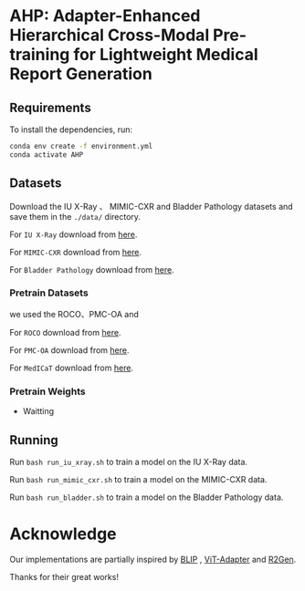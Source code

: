 # AHP: Adapter-Enhanced Hierarchical Cross-Modal Pre-training for Lightweight Medical Report Generation

## Requirements

To install the dependencies, run:

```bash
conda env create -f environment.yml
conda activate AHP
```

## Datasets

Download the IU X-Ray 、 MIMIC-CXR  and Bladder Pathology datasets and save them in the `./data/` directory.

For `IU X-Ray` download from [here](https://iuhealth.org/find-medical-services/x-rays).

For `MIMIC-CXR` download from [here](https://physionet.org/content/mimic-cxr-jpg/2.0.0/).

For `Bladder Pathology` download from [here](https://figshare.com/projects/nmi-wsi-diagnosis/61973).

### Pretrain Datasets

we used the ROCO、PMC-OA and 

For `ROCO` download from [here](https://github.com/razorx89/roco-dataset).

For `PMC-OA` download from [here](https://huggingface.co/datasets/axiong/pmc_oa).

For `MedICaT` download from [here](https://github.com/allenai/medicat).

### Pretrain Weights

- Waitting
  

## Running

Run `bash run_iu_xray.sh` to train a model on the IU X-Ray data.

Run `bash run_mimic_cxr.sh` to train a model on the MIMIC-CXR data.

Run `bash run_bladder.sh` to train a model on the Bladder Pathology data.

# Acknowledge

Our implementations are partially inspired by [BLIP](https://github.com/salesforce/BLIP?tab=readme-ov-file) ,  [ViT-Adapter](https://github.com/czczup/ViT-Adapter) and [R2Gen](https://github.com/zhjohnchan/R2Gen).

Thanks for their great works!
